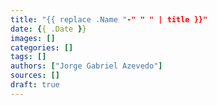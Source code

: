 ```yaml
---
title: "{{ replace .Name "-" " " | title }}"
date: {{ .Date }}
images: []
categories: []
tags: []
authors: ["Jorge Gabriel Azevedo"]
sources: []
draft: true
---
```

